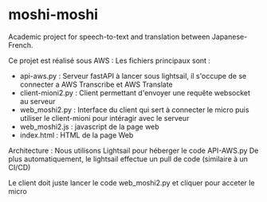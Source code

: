 # moshi-moshi
Academic project for speech-to-text and translation between Japanese-French.

Ce projet est réalisé sous AWS :
Les fichiers principaux sont :

* api-aws.py : Serveur fastAPI à lancer sous lightsail, il s'occupe de se connecter a AWS Transcribe et AWS Translate
* client-mioni2.py : Client permettant d'envoyer une requête websocket au serveur
* web_moshi2.py : Interface du client qui sert à connecter le micro puis utiliser le client-mioni pour intéragir avec le serveur
* web_moshi2.js : javascript de la page web
* index.html : HTML de la page Web


Architecture : Nous utilisons Lightsail pour héberger le code API-AWS.py
De plus automatiquement, le lightsail effectue un pull de code (similaire à un CI/CD)

Le client doit juste lancer le code  web_moshi2.py et cliquer pour acceter le micro
